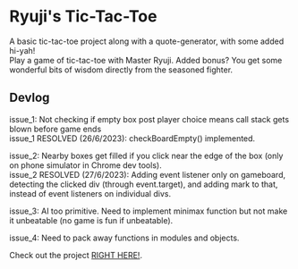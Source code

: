 # Ryuji's Tic-Tac-Toe   

A basic tic-tac-toe project along with a quote-generator, with some added hi-yah!   
Play a game of tic-tac-toe with Master Ryuji. Added bonus? You get some wonderful bits of wisdom directly from the seasoned fighter.


## Devlog   

issue_1: Not checking if empty box post player choice means call stack gets blown before game ends   
issue_1 RESOLVED (26/6/2023): checkBoardEmpty() implemented.   

issue_2: Nearby boxes get filled if you click near the edge of the box (only on phone simulator in Chrome dev tools).   
issue_2 RESOLVED (27/6/2023): Adding event listener only on gameboard, detecting the clicked div (through event.target), and adding mark to that, instead of event listeners on individual divs.   
   
issue_3: AI too primitive. Need to implement minimax function but not make it unbeatable (no game is fun if unbeatable).   

issue_4: Need to pack away functions in modules and objects.


Check out the project <a href = "https://mohanamisra.github.io/tic-tac-toe/">RIGHT HERE!</a>.
